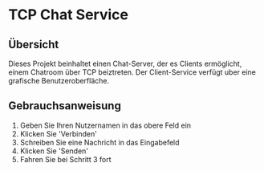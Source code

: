 # TCP Chat Service
## Übersicht
Dieses Projekt beinhaltet einen Chat-Server, der es Clients ermöglicht, einem Chatroom über TCP beiztreten.
Der Client-Service verfügt uber eine grafische Benutzeroberfläche.

## Gebrauchsanweisung
1. Geben Sie Ihren Nutzernamen in das obere Feld ein
2. Klicken Sie 'Verbinden'
3. Schreiben Sie eine Nachricht in das Eingabefeld
4. Klicken Sie 'Senden'
5. Fahren Sie bei Schritt 3 fort
